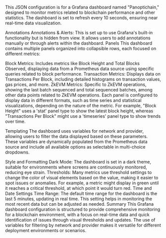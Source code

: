 This JSON configuration is for a Grafana dashboard named "Panoptichain," designed to monitor metrics related to blockchain performance and other statistics. The dashboard is set to refresh every 10 seconds, ensuring near real-time data visualization.

Annotations
Annotations & Alerts: This is set up to use Grafana's built-in functionality but is hidden from view. It allows users to add annotations manually or through alerts within the dashboard.
Panels
This dashboard contains multiple panels organized into collapsible rows, each focused on different metrics:

Block Metrics: Includes metrics like Block Height and Total Blocks Observed, displaying data from a Prometheus data source using specific queries related to block performance.
Transaction Metrics: Displays data on Transactions Per Block, including detailed histograms on transaction values, gas prices, and more.
ZkEVM Metrics: Specific to ZkEVM operations, showing the last batch sequenced and total sequenced batches, among other data points related to ZkEVM operations.
Each panel is configured to display data in different formats, such as time series and statistical visualizations, depending on the nature of the metric. For example, "Block Height" uses a 'stat' panel type to show the latest block height, whereas "Transactions Per Block" might use a 'timeseries' panel type to show trends over time.

Templating
The dashboard uses variables for network and provider, allowing users to filter the data displayed based on these parameters. These variables are dynamically populated from the Prometheus data source and include all available options as selectable in multi-choice dropdowns.

Style and Formatting
Dark Mode: The dashboard is set in a dark theme, suitable for environments where screens are continuously monitored, reducing eye strain.
Thresholds: Many metrics use threshold settings to change the color of visual elements based on the value, making it easier to spot issues or anomalies. For example, a metric might display in green until it reaches a critical threshold, at which point it would turn red.
Time and Date Settings
Time Range: The default time range for the dashboard is the last 5 minutes, updating in real time. This setting helps in monitoring the most recent data but can be adjusted as needed.
Summary
This Grafana dashboard configuration is structured to provide comprehensive monitoring for a blockchain environment, with a focus on real-time data and quick identification of issues through visual thresholds and updates. The use of variables for filtering by network and provider makes it versatile for different deployment environments or scenarios.
